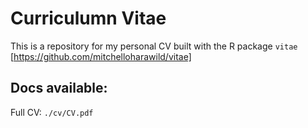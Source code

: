 # Curriculumn Vitae

This is a repository for my personal CV built with the R package `vitae` [https://github.com/mitchelloharawild/vitae]

## Docs available:

Full CV: `./cv/CV.pdf`
